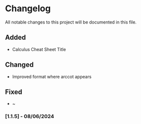 # Changelog

All notable changes to this project will be documented in this file.

## Added

- Calculus Cheat Sheet Title

## Changed

- Improved format where arccot appears

## Fixed

- ~

### [1.1.5] - 08/06/2024
